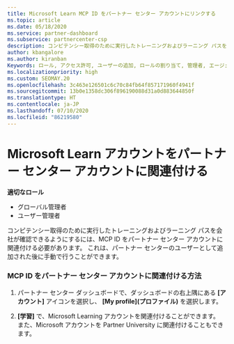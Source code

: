 ```yaml
---
title: Microsoft Learn MCP ID をパートナー センター アカウントにリンクする
ms.topic: article
ms.date: 05/18/2020
ms.service: partner-dashboard
ms.subservice: partnercenter-csp
description: コンピテンシー取得のために実行したトレーニングおよびラーニング パスを会社が確認できるように、MCP ID をパートナー センター アカウントに関連付ける方法について説明します。
author: kbangalore
ms.author: kiranban
Keywords: ロール, アクセス許可, ユーザーの追加, ロールの割り当て, 管理者, エージェント, MCP ID, Microsoft Learn
ms.localizationpriority: high
ms.custom: SEOMAY.20
ms.openlocfilehash: 3c463e126501c6c70c84fb64f857171960f4941f
ms.sourcegitcommit: 13b0e1358dc306f896190088d31a0d883644850f
ms.translationtype: HT
ms.contentlocale: ja-JP
ms.lasthandoff: 07/10/2020
ms.locfileid: "86219580"
---
```

# <a name="associate-your-microsoft-learn-account-to-your-partner-center-account"></a>Microsoft Learn アカウントをパートナー センター アカウントに関連付ける

**適切なロール**

- グローバル管理者
- ユーザー管理者

コンピテンシー取得のために実行したトレーニングおよびラーニング パスを会社が確認できるようにするには、MCP ID をパートナー センター アカウントに関連付ける必要があります。 これは、パートナー センターのユーザーとして追加された後に手動で行うことができます。

### <a name="how-to-associate-your-mcp-id-to-your-partner-center-account"></a>MCP ID をパートナー センター アカウントに関連付ける方法

1. パートナー センター ダッシュボードで、ダッシュボードの右上隅にある **[アカウント]** アイコンを選択し、 **[My profile]\(プロファイル\)** を選択します。

2. **[学習]** で、Microsoft Learning アカウントを関連付けることができます。 また、Microsoft アカウントを Partner University に関連付けることもできます。
